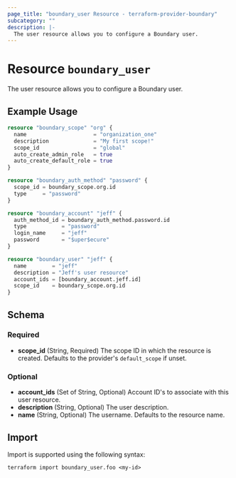 ```yaml
---
page_title: "boundary_user Resource - terraform-provider-boundary"
subcategory: ""
description: |-
  The user resource allows you to configure a Boundary user.
---
```


# Resource `boundary_user`

The user resource allows you to configure a Boundary user.

## Example Usage

```terraform
resource "boundary_scope" "org" {
  name                     = "organization_one"
  description              = "My first scope!"
  scope_id                 = "global"
  auto_create_admin_role   = true
  auto_create_default_role = true
}

resource "boundary_auth_method" "password" {
  scope_id = boundary_scope.org.id
  type     = "password"
}

resource "boundary_account" "jeff" {
  auth_method_id = boundary_auth_method.password.id
  type           = "password"
  login_name     = "jeff"
  password       = "$uper$ecure"
}

resource "boundary_user" "jeff" {
  name        = "jeff"
  description = "Jeff's user resource"
  account_ids = [boundary_account.jeff.id]
  scope_id    = boundary_scope.org.id
}
```

## Schema

### Required

- **scope_id** (String, Required) The scope ID in which the resource is created. Defaults to the provider's `default_scope` if unset.

### Optional

- **account_ids** (Set of String, Optional) Account ID's to associate with this user resource.
- **description** (String, Optional) The user description.
- **name** (String, Optional) The username. Defaults to the resource name.

## Import

Import is supported using the following syntax:

```shell
terraform import boundary_user.foo <my-id>
```

